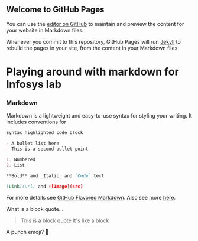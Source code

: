 ## Welcome to GitHub Pages

You can use the [editor on GitHub](https://github.com/jyou338/jyou338.github.io/edit/master/README.md) to maintain and preview the content for your website in Markdown files.

Whenever you commit to this repository, GitHub Pages will run [Jekyll](https://jekyllrb.com/) to rebuild the pages in your site, from the content in your Markdown files.

# Playing around with markdown for Infosys lab
### Markdown

Markdown is a lightweight and easy-to-use syntax for styling your writing. It includes conventions for

```markdown
Syntax highlighted code block

- A bullet list here
- This is a second bullet point

1. Numbered
2. List

**Bold** and _Italic_ and `Code` text

[Link](url) and ![Image](src)
```

For more details see [GitHub Flavored Markdown](https://guides.github.com/features/mastering-markdown/).
Also see more [here](https://help.github.com/articles/basic-writing-and-formatting-syntax/).


What is a block quote...
> This is a block quote
> It's like a block

A punch emoji? :punch:
